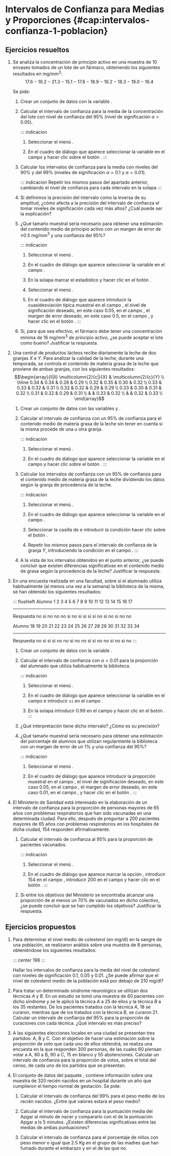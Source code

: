 # Intervalos de Confianza para Medias y Proporciones {#cap:intervalos-confianza-1-poblacion}

## Ejercicios resueltos

1.  Se analiza la concentración de principio activo en una muestra de 10
    envases tomados de un lote de un fármaco, obteniendo los siguientes
    resultados en mg/mm$^{3}$:
    $$17.6-19.2-21.3-15.1-17.6-18.9-16.2-18.3-19.0-16.4$$

    Se pide:

    1.  Crear un conjunto de datos con la variable .

    2.  Calcular el intervalo de confianza para la media de la
        concentración del lote con nivel de confianza del 95% (nivel de
        significación $\alpha =0.05$).

        ::: indicacion
        1.  Seleccionar el menú .

        2.  En el cuadro de diálogo que aparece seleccionar la variable
            en el campo y hacer clic sobre el botón .
        :::

    3.  Calcular los intervalos de confianza para la media con niveles
        del 90% y del 99% (niveles de significación $\alpha=0.1$ y
        $\alpha=0.01$).

        ::: indicacion
        Repetir los mismos pasos del apartado anterior, cambiando el
        nivel de confianza para cada intervalo en la solapa
        :::

    4.  Si definimos la precisión del intervalo como la inversa de su
        amplitud, ¿cómo afecta a la precisión del intervalo de confianza
        el tomar niveles de significación cada vez más altos? ¿Cuál
        puede ser la explicación?

    5.  ¿Qué tamaño muestral sería necesario para obtener una estimación
        del contenido medio de principio activo con un margen de error
        de $\pm 0.5$ mg/mm$^3$ y una confianza del 95%?

        ::: indicacion
        1.  Seleccionar el menú .

        2.  En el cuadro de diálogo que aparece seleccionar la variable
            en el campo .

        3.  En la solapa marcar el estadístico y hacer clic en el botón
            .

        4.  Seleccionar el menú .

        5.  En el cuadro de diálogo que aparece introducir la
            cuasidesviación típica muestral en el campo , el nivel de
            significación deseado, en este caso $0.05$, en el campo , el
            margen de error deseado, en este caso $0.5$, en el campo , y
            hacer clic en el botón .
        :::

    6.  Si, para que sea efectivo, el fármaco debe tener una
        concentración mínima de 16 mg/mm$^3$ de principio activo, ¿se
        puede aceptar el lote como bueno? Justificar la respuesta.

2.  Una central de productos lácteos recibe diariamente la leche de dos
    granjas $X$ e $Y$. Para analizar la calidad de la leche, durante una
    temporada, se controla el contenido de materia grasa de la leche que
    proviene de ambas granjas, con los siguientes resultados:
    $$\begin{array}{ll|ll}
    \multicolumn{2}{c|}{X} & \multicolumn{2}{c}{Y} \\
    \hline
    0.34 & 0.34 & 0.28 & 0.29 \\
    0.32 & 0.35 & 0.30 & 0.32 \\
    0.33 & 0.33 & 0.32 & 0.31 \\
    0.32 & 0.32 & 0.29 & 0.29 \\
    0.33 & 0.30 & 0.31 & 0.32 \\
    0.31 & 0.32 & 0.29 & 0.31 \\
     &  & 0.33 & 0.32 \\
     &  & 0.32 & 0.33 \\
    \end{array}$$

    1.  Crear un conjunto de datos con las variables y .

    2.  Calcular el intervalo de confianza con un 95% de confianza para
        el contenido medio de materia grasa de la leche sin tener en
        cuenta si la misma procede de una u otra granja.

        ::: indicacion
        1.  Seleccionar el menú .

        2.  En el cuadro de diálogo que aparece seleccionar la variable
            en el campo y hacer clic sobre el botón .
        :::

    3.  Calcular los intervalos de confianza con un 95% de confianza
        para el contenido medio de materia grasa de la leche dividiendo
        los datos según la granja de procedencia de la leche.

        ::: indicacion
        1.  Seleccionar el menú .

        2.  En el cuadro de diálogo que aparece seleccionar la variable
            en el campo .

        3.  Seleccionar la casilla de e introducir la condición hacer
            clic sobre el botón .

        4.  Repetir los mismos pasos para el intervalo de confianza de
            la granja $Y$, introduciendo la condición en el campo .
        :::

    4.  A la vista de los intervalos obtenidos en el punto anterior, ¿se
        puede concluir que existen diferencias significativas en el
        contenido medio de grasa según la procedencia de la leche?
        Justificar la respuesta.

3.  En una encuesta realizada en una facultad, sobre si el alumnado
    utiliza habitualmente (al menos una vez a la semana) la biblioteca
    de la misma, se han obtenido los siguientes resultados:

    ::: flushleft
      Alumno      1    2    3    4    5    6    7    8    9    10   11   12   13   14   15   16   17
      ----------- ---- ---- ---- ---- ---- ---- ---- ---- ---- ---- ---- ---- ---- ---- ---- ---- ----
      Respuesta   no   si   no   no   no   si   no   si   si   si   si   no   si   no   si   no   no

      Alumno      18   19   20   21   22   23   24   25   26   27   28   29   30   31   32   33   34
      ----------- ---- ---- ---- ---- ---- ---- ---- ---- ---- ---- ---- ---- ---- ---- ---- ---- ----
      Respuesta   no   si   si   si   no   no   si   no   no   si   si   no   no   si   no   si   no
    :::

    1.  Crear un conjunto de datos con la variable .

    2.  Calcular el intervalo de confianza con $\alpha=0.01$ para la
        proporción del alumnado que utiliza habitualmente la biblioteca.

        ::: indicacion
        1.  Seleccionar el menú .

        2.  En el cuadro de diálogo que aparece seleccionar la variable
            en el campo e introducir `si` en el campo .

        3.  En la solapa introducir $0.99$ en el campo y hacer clic en
            el botón .
        :::

    3.  ¿Qué interpretación tiene dicho intervalo? ¿Cómo es su
        precisión?

    4.  ¿Qué tamaño muestral sería necesario para obtener una estimación
        del porcentaje de alumnos que utilizan regularmente la
        biblioteca con un margen de error de un 1% y una confianza del
        95%?

        ::: indicacion
        1.  Seleccionar el menú .

        2.  En el cuadro de diálogo que aparece introducir la proporción
            muestral en el campo , el nivel de significación deseado, en
            este caso $0.05$, en el campo , el margen de error deseado,
            en este caso $0.01$, en el campo , y hacer clic en el botón
            .
        :::

4.  El Ministerio de Sanidad está interesado en la elaboración de un
    intervalo de confianza para la proporción de personas mayores de 65
    años con problemas respiratorios que han sido vacunadas en una
    determinada ciudad. Para ello, después de preguntar a 200 pacientes
    mayores de 65 años con problemas respiratorios en los hospitales de
    dicha ciudad, 154 responden afirmativamente.

    1.  Calcular el intervalo de confianza al 95% para la proporción de
        pacientes vacunados.

        ::: indicacion
        1.  Seleccionar el menú .

        2.  En el cuadro de diálogo que aparece marcar la opción ,
            introducir 154 en el campo , introducir 200 en el campo y
            hacer clic en el botón .
        :::

    2.  Si entre los objetivos del Ministerio se encontraba alcanzar una
        proporción de al menos un 70% de vacunados en dicho colectivo,
        ¿se puede concluir que se han cumplido los objetivos? Justificar
        la respuesta.

## Ejercicios propuestos

1.  Para determinar el nivel medio de colesterol (en mg/dl) en la sangre
    de una población, se realizaron análisis sobre una muestra de 8
    personas, obteniéndose los siguientes resultados:

    ::: center
    196
    :::

    Hallar los intervalos de confianza para la media del nivel de
    colesterol con niveles de significación $0.1$, $0.05$ y $0.01$. ¿Se
    puede afirmar que el nivel de colesterol medio de la población está
    por debajo de 210 mg/dl?

2.  Para tratar un determinado síndrome neurológico se utilizan dos
    técnicas $A$ y $B$. En un estudio se tomó una muestra de 60
    pacientes con dicho síndrome y se le aplicó la técnica $A$ a 25 de
    ellos y la técnica $B$ a los 35 restantes. De los pacientes tratados
    con la técnica $A$, 18 se curaron, mientras que de los tratados con
    la técnica $B$, se curaron 21. Calcular un intervalo de confianza
    del 95% para la proporción de curaciones con cada técnica. ¿Qué
    intervalo es más preciso?

3.  A las siguientes elecciones locales en una ciudad se presentan tres
    partidos: A, B y C. Con el objetivo de hacer una estimación sobre la
    proporción de voto que cada uno de ellos obtendrá, se realiza una
    encuesta en la que responden 300 personas, de las cuales 60 piensan
    votar a A, 80 a B, 90 a C, 15 en blanco y 55 abstenciones. Calcular
    un intervalo de confianza para la proporción de votos, sobre el
    total del censo, de cada uno de los partidos que se presentan.

4.  El conjunto de datos del paquete , contiene información sobre una
    muestra de 320 recién nacidos en un hospital durante un año que
    cumplieron el tiempo normal de gestación. Se pide:

    1.  Calcular el intervalo de confianza del 99% para el peso medio de
        los recién nacidos. ¿Entre qué valores estará el peso medio?

    2.  Calcular el intervalo de confianza para la puntuación media del
        Apgar al minuto de nacer y compararlo con el de la puntuación
        Apgar a ls 5 minutos. ¿Existen diferencias significativas entre
        las medias de ambas puntuaciones?

    3.  Calcular el intervalo de confianza para el porcentaje de niños
        con peso menor o igual que 2.5 Kg en el grupo de las madres que
        han fumado durante el embarazo y en el de las que no.
